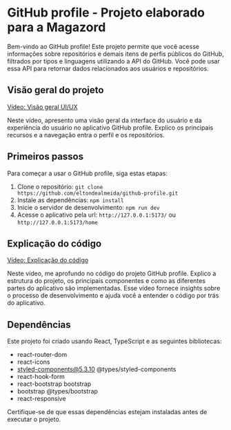 # GitHub profile - Projeto elaborado para a Magazord

Bem-vindo ao GitHub profile! Este projeto permite que você acesse informações sobre repositórios e demais itens de perfis públicos do GitHub, filtrados por tipos e linguagens utilizando a API do GitHub. Você pode usar essa API para retornar dados relacionados aos usuários e repositórios.

## Visão geral do projeto

[Vídeo: Visão geral UI/UX](link)

Neste vídeo, apresento uma visão geral da interface do usuário e da experiência do usuário no aplicativo GitHub profile. Explico os principais recursos e a navegação entra o perfil e os repositórios.

## Primeiros passos

Para começar a usar o GitHub profile, siga estas etapas:

1. Clone o repositório: `git clone https://github.com/eltondealmeida/github-profile.git`
2. Instale as dependências:
   `npm install`
3. Inicie o servidor de desenvolvimento: `npm run dev`
4. Acesse o aplicativo pela url: `http://127.0.0.1:5173/` ou `http://127.0.0.1:5173/home`

## Explicação do código

[Vídeo: Explicação do código](link)

Neste vídeo, me aprofundo no código do projeto GitHub profile. Explico a estrutura do projeto, os principais componentes e como as diferentes partes do aplicativo são implementadas. Esse vídeo fornece insights sobre o processo de desenvolvimento e ajuda você a entender o código por trás do aplicativo.

## Dependências

Este projeto foi criado usando React, TypeScript e as seguintes bibliotecas:

- react-router-dom
- react-icons
- styled-components@5.3.10 @types/styled-components
- react-hook-form
- react-bootstrap bootstrap
- bootstrap @types/bootstrap
- react-responsive

Certifique-se de que essas dependências estejam instaladas antes de executar o projeto.
